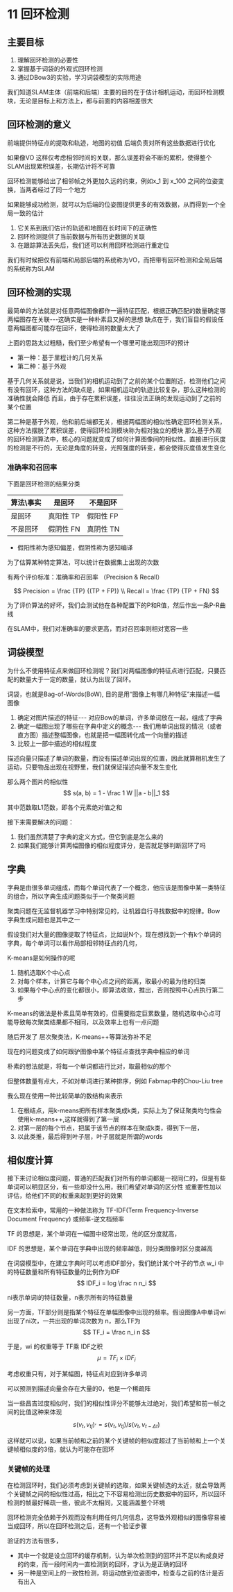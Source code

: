 # 11 回环检测

## 主要目标

1. 理解回环检测的必要性
2. 掌握基于词袋的外观式回环检测
3. 通过DBow3的实验，学习词袋模型的实际用途

我们知道SLAM主体（前端和后端）主要的目的在于估计相机运动，而回环检测模块，无论是目标上和方法上，都与前面的内容相差很大

## 回环检测的意义

前端提供特征点的提取和轨迹，地图的初值
后端负责对所有这些数据进行优化

如果像VO 这样仅考虑相邻时间的关联，那么误差将会不断的累积，使得整个SLAM出现累积误差，长期估计将不可靠

回环检测能够给出了相邻帧之外更加久远的约束，例如x_1 到 x_100 之间的位姿变换，当两者经过了同一个地方

如果能够成功检测，就可以为后端的位姿图提供更多的有效数据，从而得到一个全局一致的估计

1. 它关系到我们估计的轨迹和地图在长时间下的正确性
2. 回环检测提供了当前数据与所有历史数据的关联
3. 在跟踪算法丢失后，我们还可以利用回环检测进行重定位

我们有时候把仅有前端和局部后端的系统称为VO，而把带有回环检测和全局后端的系统称为SLAM

## 回环检测的实现

最简单的方法就是对任意两幅图像都作一遍特征匹配，根据正确匹配的数量确定哪两幅图存在关联---这确实是一种朴素且又掉的思想
缺点在于，我们盲目的假设任意两幅图都可能存在回环，使得检测的数量太大了

上面的思路太过粗糙，我们至少希望有一个哪里可能出现回环的预计

+ 第一种：基于里程计的几何关系
+ 第二种：基于外观

基于几何关系就是说，当我们的相机运动到了之前的某个位置附近，检测他们之间有没有回环，这种方法的缺点是，如果相机运动的轨迹比较复杂，那么这种检测的准确性就会降低
而且，由于存在累积误差，往往没法正确的发现运动到了之前的某个位置

第二种是基于外观，他和前后端都无关，根据两幅图的相似性确定回环检测关系，这种方法摆脱了累积误差，使得回环检测模块称为相对独立的模块
那么基于外观的回环检测算法中，核心的问题就变成了如何计算图像间的相似性。直接进行灰度的检测是不行的，无论是角度的转变，光照强度的转变，都会使得灰度值发生变化

### 准确率和召回率

下面是回环检测的结果分类

|算法\事实|是回环|不是回环|
| ----- | ----- | ------ |
| 是回环 | 真阳性 TP | 假阳性 FP |
| 不是回环 |假阴性 FN | 真阴性 TN |

+ 假阳性称为感知偏差，假阴性称为感知编译

为了估算某种特定算法，可以统计在数据集上出现的次数

有两个评价标准：准确率和召回率 （Precision & Recall）

$$
Precision = \frac {TP} {(TP + FP)} \\
Recall = \frac {TP} {TP + FN}
$$

为了评价算法的好坏，我们会测试他在各种配置下的P和R值，然后作出一条P-R曲线

在SLAM中，我们对准确率的要求更高，而对召回率则相对宽容一些

## 词袋模型

为什么不使用特征点来做回环检测呢？我们对两幅图像的特征点进行匹配，只要匹配的数量大于一定的数量，就认为出现了回环。

词袋，也就是Bag-of-Words(BoW), 目的是用“图像上有哪几种特征”来描述一幅图像

1. 确定对图片描述的特征--- 对应Bow的单词，许多单词放在一起，组成了字典
2. 确定一幅图出现了哪些在字典中定义的概念--- 我们用单词出现的情况（或者直方图）描述整幅图像，也就是把一幅图转化成一个向量的描述
3. 比较上一部中描述的相似程度

描述向量只描述了单词的数量，而没有描述单词出现的位置，因此就算相机发生了运动，只要物品出现在视野里，我们就保证描述向量不发生变化

那么两个图片的相似性
$$
s(a, b) = 1 - \frac 1 W ||a - b||_1
$$

其中范数取L1范数，即各个元素绝对值之和

接下来需要解决的问题：

1. 我们虽然清楚了字典的定义方式，但它到底是怎么来的
2. 如果我们能够计算两幅图像的相似程度评分，是否就足够判断回环了吗

## 字典

字典是由很多单词组成，而每个单词代表了一个概念，他应该是图像中某一类特征的组合，所以字典生成问题类似于一个聚类问题

聚类问题在无监督机器学习中特别常见的，让机器自行寻找数据中的规律。Bow字典生成问题也是其中之一

假设我们对大量的图像提取了特征点，比如说N个，现在想找到一个有k个单词的字典，每个单词可以看作局部相邻特征点的几何，

K-means是如何操作的呢

1. 随机选取K个中心点
2. 对每个样本，计算它与每个中心点之间的距离，取最小的最为他的归类
3. 如果每个中心点的变化都很小，即算法收敛，推出，否则按照中心点执行第二步

K-means的做法是朴素且简单有效的，但需要指定巨累数量，随机选取中心点可能导致每次聚类结果都不相同，以及效率上也有一点问题

随后开发了 层次聚类法，K-means++等算法弥补不足

现在的问题变成了如何跟驴图像中某个特征点查找字典中相应的单词

朴素的想法就是，将每一个单词都进行比对，取最相似的那个

但整体数量有点大，不如对单词进行某种排序，例如 Fabmap中的Chou-Liu tree

我么现在使用一种比较简单的数结构来表示

1. 在根结点，用k-means把所有样本聚类成k类，实际上为了保证聚类均匀性会使用k-means++,这样就得到了第一层
2. 对第一层的每个节点，把属于该节点的样本在聚成k类，得到下一层，
3. 以此类推，最后得到叶子层，叶子层就是所谓的words

## 相似度计算

接下来讨论相似度问题，普通的匹配我们对所有的单词都是一视同仁的，但是有些单词可以明显区分，有一些却没什么用，我们希望对单词的区分性
或重要性加以评估，给他们不同的权重来起到更好的效果

在文本检索中，常用的一种做法称为 TF-IDF(Term Frequency-Inverse Document Frequency) 或频率-逆文档频率

TF 的思想是，某个单词在一幅图中经常出现，他的区分度就高，

IDF 的思想是，某个单词在字典中出现的频率越低，则分类图像时区分度越高

在词袋模型中，在建立字典时可以考虑IDF部分，我们统计某个叶子的节点 w_i 中的特征数量和所有特征数量的比例作为IDF
$$
IDF_i = log \frac n n_i
$$

ni表示单词i的特征数量，n表示所有的特征数量

另一方面，TF部分则是指某个特征在单幅图像中出现的频率。假设图像A中单词wi出现了ni次，一共出现的单词次数为 n，那么TF为
$$
TF_i = \frac n_i n
$$

于是，wi 的权重等于 TF乘 IDF之积
$$
\mu = TF_i \times IDF_i
$$

考虑权重只有，对于某幅图，特征点对应到许多单词

可以预测到描述向量会存在大量的0，他是一个稀疏阵

当一些昌吉过度相似时，我们的相似性评分不能够太过绝对，我们希望和前一帧之间的比值这种来体现
$$
s(v_t, v_{tj})^, = s(v_t, v_{tj}) / s(v_t, v_{t-\Delta t})
$$

这样就可以说，如果当前帧和之前的某个关键帧的相似度超过了当前帧和上一个关键帧相似度的3倍，就认为可能存在回环

### 关键帧的处理

在检测回环时，我们必须考虑到关键帧的选取，如果关键帧选的太近，就会导致两个关键帧之间的相似性过高，相比之下不容易检测出历史数据中的回环，所以回环检测的帧最好稀疏一些，彼此不太相同，又能涵盖整个环境

回环检测完全依赖于外观而没有利用任何几何信息，这导致外观相似的图像容易被当成回环，所以在回环检测之后，还有一个验证步骤

验证的方法有很多，
+ 其中一个就是设立回环的缓存机制，认为单次检测到的回环并不足以构成良好的约束，而一段时间内一直检测到的回环，才认为是正确的回环
+ 另一种是空间上的一致性检测，将运动放到位姿图中，检查与之前的估计是否有出入
